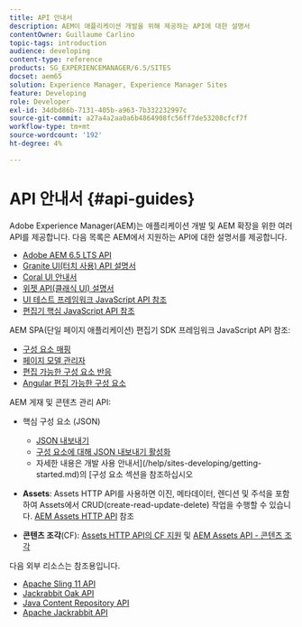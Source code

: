 ```yaml
---
title: API 안내서
description: AEM이 애플리케이션 개발을 위해 제공하는 API에 대한 설명서
contentOwner: Guillaume Carlino
topic-tags: introduction
audience: developing
content-type: reference
products: SG_EXPERIENCEMANAGER/6.5/SITES
docset: aem65
solution: Experience Manager, Experience Manager Sites
feature: Developing
role: Developer
exl-id: 34dbd86b-7131-405b-a963-7b332232997c
source-git-commit: a27a4a2aa0a6b4864908fc56ff7de53208cfcf7f
workflow-type: tm+mt
source-wordcount: '192'
ht-degree: 4%

---
```


# API 안내서 {#api-guides}

Adobe Experience Manager(AEM)는 애플리케이션 개발 및 AEM 확장을 위한 여러 API를 제공합니다. 다음 목록은 AEM에서 지원하는 API에 대한 설명서를 제공합니다.

* [Adobe AEM 6.5 LTS API](https://developer.adobe.com/experience-manager/reference-materials/6-5/javadoc/index.html)
* [Granite UI(터치 사용) API 설명서](https://developer.adobe.com/experience-manager/reference-materials/6-5/granite-ui/api/index.html)
* [Coral UI 안내서](https://developer.adobe.com/experience-manager/reference-materials/6-5/coral-ui/coralui3/index.html)
* [위젯 API(클래식 UI) 설명서](https://developer.adobe.com/experience-manager/reference-materials/6-5/widgets-api/index.html)
* [UI 테스트 프레임워크 JavaScript API 참조](https://developer.adobe.com/experience-manager/reference-materials/6-5/test-api/index.html)
* [편집기 핵심 JavaScript API 참조](https://developer.adobe.com/experience-manager/reference-materials/6-5/jsdoc/ui-touch/editor-core/index.html)

AEM SPA(단일 페이지 애플리케이션) 편집기 SDK 프레임워크 JavaScript API 참조:

* [구성 요소 매핑](https://www.npmjs.com/package/@adobe/aem-spa-component-mapping)
* [페이지 모델 관리자](https://www.npmjs.com/package/@adobe/aem-spa-page-model-manager)
* [편집 가능한 구성 요소 반응](https://www.npmjs.com/package/@adobe/aem-react-editable-components)
* [Angular 편집 가능한 구성 요소](https://www.npmjs.com/package/@adobe/aem-angular-editable-components)

AEM 게재 및 콘텐츠 관리 API:

* 핵심 구성 요소 (JSON)

   * [JSON 내보내기](/help/sites-developing/json-exporter.md)
   * [구성 요소에 대해 JSON 내보내기 활성화](/help/sites-developing/json-exporter-components.md)
   * 자세한 내용은 개발 사용 안내서](/help/sites-developing/getting-started.md)의 [구성 요소 섹션을 참조하십시오

* **Assets**: Assets HTTP API를 사용하면 이진, 메타데이터, 렌디션 및 주석을 포함하여 Assets에서 CRUD(create-read-update-delete) 작업을 수행할 수 있습니다. [AEM Assets HTTP API](/help/assets/mac-api-assets.md) 참조

* **콘텐츠 조각**(CF): [Assets HTTP API의 CF 지원](/help/assets/assets-api-content-fragments.md) 및 [AEM Assets API - 콘텐츠 조각](https://developer.adobe.com/experience-manager/reference-materials/6-5/assets-api-content-fragments/index.html)

다음 외부 리소스는 참조용입니다.

* [Apache Sling 11 API](https://sling.apache.org/apidocs/sling11/)
* [Jackrabbit Oak API](https://jackrabbit.apache.org/oak/docs/oak_api/overview.html)
* [Java Content Repository API](https://developer.adobe.com/experience-manager/reference-materials/spec/javax.jcr/javadocs/jcr-2.0/index.html)
* [Apache Jackrabbit API](https://jackrabbit.apache.org/api)
